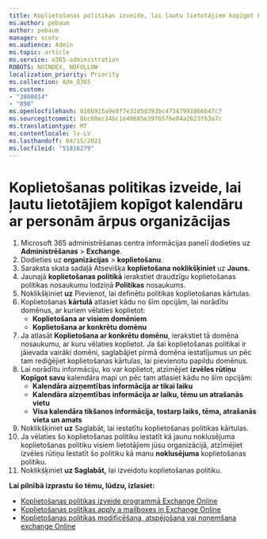 ```yaml
---
title: Koplietošanas politikas izveide, lai ļautu lietotājiem kopīgot kalendāru ar personām ārpus organizācijas
ms.author: pebaum
author: pebaum
manager: scotv
ms.audience: Admin
ms.topic: article
ms.service: o365-administration
ROBOTS: NOINDEX, NOFOLLOW
localization_priority: Priority
ms.collection: Adm_O365
ms.custom:
- "3800014"
- "898"
ms.openlocfilehash: 016b915a9e8f7e32d5d393bc47347991866647c7
ms.sourcegitcommit: 8bc60ec34bc1e40685e3976576e04a2623f63a7c
ms.translationtype: MT
ms.contentlocale: lv-LV
ms.lasthandoff: 04/15/2021
ms.locfileid: "51816279"
---
```

# <a name="create-a-sharing-policy-to-allow-your-users-to-share-their-calendar-with-people-outside-your-organization"></a>Koplietošanas politikas izveide, lai ļautu lietotājiem kopīgot kalendāru ar personām ārpus organizācijas

1. Microsoft 365 administrēšanas centra informācijas panelī dodieties uz **Administrēšanas**  >  **Exchange**.
2. Dodieties uz **organizācijas**  >  **koplietošanu**.
3. Saraksta skata sadaļā Atsevišķa **koplietošana noklikšķiniet** uz **Jauns.**
4. Jaunajā **koplietošanas politikā** ierakstiet draudzīgu koplietošanas politikas nosaukumu lodziņā **Politikas** nosaukums.
5. Noklikšķiniet **uz**  Pievienot, lai definētu politikas koplietošanas kārtulas.
6. Koplietošanas **kārtulā** atlasiet kādu no šīm opcijām, lai norādītu domēnus, ar kuriem vēlaties koplietot:
    - **Koplietošana ar visiem domēniem**
    - **Koplietošana ar konkrētu domēnu**
8. Ja atlasāt **Koplietošana ar konkrētu domēnu**, ierakstiet tā domēna nosaukumu, ar kuru vēlaties koplietot. Ja šai koplietošanas politikai ir jāievada vairāki domēni, saglabājiet pirmā domēna iestatījumus un pēc tam rediģējiet koplietošanas kārtulas, lai pievienotu papildu domēnus.
9. Lai norādītu informāciju, ko var koplietot, atzīmējiet **izvēles rūtiņu Kopīgot savu** kalendāra mapi un pēc tam atlasiet kādu no šīm opcijām:
    - **Kalendāra aizņemtības informācija ar tikai laiku**
    - **Kalendāra aizņemtības informācija ar laiku, tēmu un atrašanās vietu**
    - **Visa kalendāra tikšanos informācija, tostarp laiks, tēma, atrašanās vieta un amats**
11. Noklikšķiniet **uz** Saglabāt, lai iestatītu koplietošanas politikas kārtulas.
12. Ja vēlaties šo koplietošanas politiku iestatīt kā jaunu noklusējuma koplietošanas politiku visiem lietotājiem jūsu organizācijā, atzīmējiet izvēles rūtiņu Iestatīt šo politiku kā manu **noklusējuma** koplietošanas politiku.
13. Noklikšķiniet **uz Saglabāt,** lai izveidotu koplietošanas politiku.  

**Lai pilnībā izprastu šo tēmu, lūdzu, izlasiet:**

- [Koplietošanas politikas izveide programmā Exchange Online](https://docs.microsoft.com/exchange/sharing/sharing-policies/create-a-sharing-policy)
- [Koplietošanas politikas apply a mailboxes in Exchange Online](https://docs.microsoft.com/exchange/sharing/sharing-policies/apply-a-sharing-policy)
- [Koplietošanas politikas modificēšana, atspējošana vai noņemšana exchange Online](https://docs.microsoft.com/exchange/sharing/sharing-policies/modify-a-sharing-policy)
